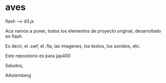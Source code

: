 aves
====

flash --> d3.js

Aca vamos a poner, todos los elementos de proyecto original, desarrollado en flash

Es decir, el .swf, el .fla, las imagenes, los textos, los sonidos, etc.

Este repositorio es para jap400

Saludos,

AAizemberg
